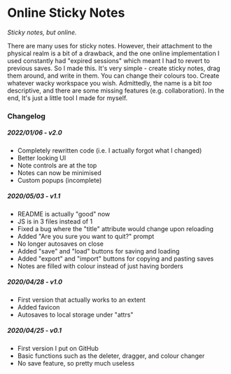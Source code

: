 # Online Sticky Notes
_Sticky notes, but online._

There are many uses for sticky notes. However, their attachment to the physical realm is a bit of a drawback, and the one online implementation I used constantly had "expired sessions" which meant I had to revert to previous saves. So I made this.
It's very simple - create sticky notes, drag them around, and write in them. You can change their colours too. Create whatever wacky workspace you wish.
Admittedly, the name is a bit _too_ descriptive, and there are some missing features (e.g. collaboration). In the end, It's just a little tool I made for myself.

### Changelog
##### 2022/01/06 - v2.0
- Completely rewritten code (i.e. I actually forgot what I changed)
- Better looking UI
- Note controls are at the top
- Notes can now be minimised
- Custom popups (incomplete)

##### 2020/05/03 - v1.1
- README is actually "good" now
- JS is in 3 files instead of 1
- Fixed a bug where the "title" attribute would change upon reloading
- Added "Are you sure you want to quit?" prompt
- No longer autosaves on close
- Added "save" and "load" buttons for saving and loading
- Added "export" and "import" buttons for copying and pasting saves
- Notes are filled with colour instead of just having borders

##### 2020/04/28 - v1.0
- First version that actually works to an extent
- Added favicon
- Autosaves to local storage under "attrs"

##### 2020/04/25 - v0.1
- First version I put on GitHub
- Basic functions such as the deleter, dragger, and colour changer
- No save feature, so pretty much useless